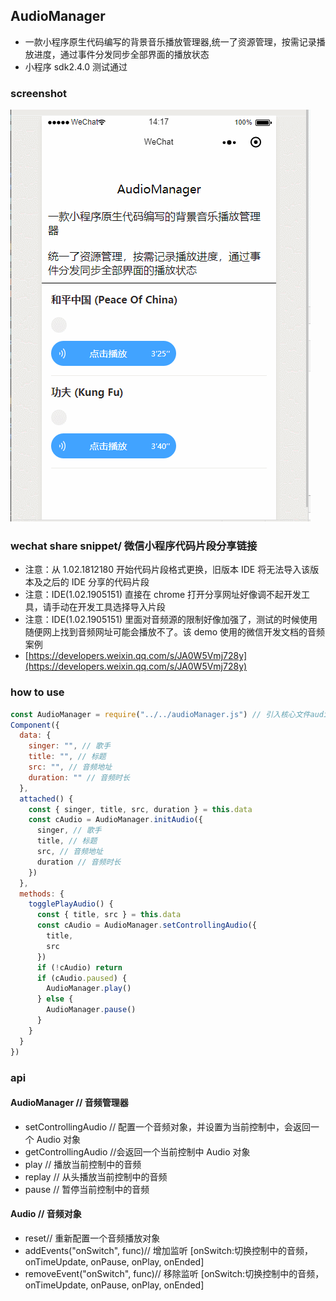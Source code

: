 ## AudioManager

- 一款小程序原生代码编写的背景音乐播放管理器,统一了资源管理，按需记录播放进度，通过事件分发同步全部界面的播放状态
- 小程序 sdk2.4.0 测试通过

### screenshot

![image](https://raw.githubusercontent.com/pasicopan/AudioManager/master/audiomanager.gif)

### wechat share snippet/ 微信小程序代码片段分享链接

- 注意：从 1.02.1812180 开始代码片段格式更换，旧版本 IDE 将无法导入该版本及之后的 IDE 分享的代码片段
- 注意：IDE(1.02.1905151) 直接在 chrome 打开分享网址好像调不起开发工具，请手动在开发工具选择导入片段
- 注意：IDE(1.02.1905151) 里面对音频源的限制好像加强了，测试的时候使用随便网上找到音频网址可能会播放不了。该 demo 使用的微信开发文档的音频案例
- [https://developers.weixin.qq.com/s/JA0W5Vmj728y](https://developers.weixin.qq.com/s/JA0W5Vmj728y)

### how to use

```javascript
const AudioManager = require("../../audioManager.js") // 引入核心文件audioManager.js
Component({
  data: {
    singer: "", // 歌手
    title: "", // 标题
    src: "", // 音频地址
    duration: "" // 音频时长
  },
  attached() {
    const { singer, title, src, duration } = this.data
    const cAudio = AudioManager.initAudio({
      singer, // 歌手
      title, // 标题
      src, // 音频地址
      duration // 音频时长
    })
  },
  methods: {
    togglePlayAudio() {
      const { title, src } = this.data
      const cAudio = AudioManager.setControllingAudio({
        title,
        src
      })
      if (!cAudio) return
      if (cAudio.paused) {
        AudioManager.play()
      } else {
        AudioManager.pause()
      }
    }
  }
})
```

### api

#### AudioManager // 音频管理器

- setControllingAudio // 配置一个音频对象，并设置为当前控制中，会返回一个 Audio 对象
- getControllingAudio //会返回一个当前控制中 Audio 对象
- play // 播放当前控制中的音频
- replay // 从头播放当前控制中的音频
- pause // 暂停当前控制中的音频

#### Audio // 音频对象

- reset// 重新配置一个音频播放对象
- addEvents("onSwitch", func)// 增加监听 [onSwitch:切换控制中的音频，onTimeUpdate, onPause, onPlay, onEnded]
- removeEvent("onSwitch", func)// 移除监听 [onSwitch:切换控制中的音频，onTimeUpdate, onPause, onPlay, onEnded]
